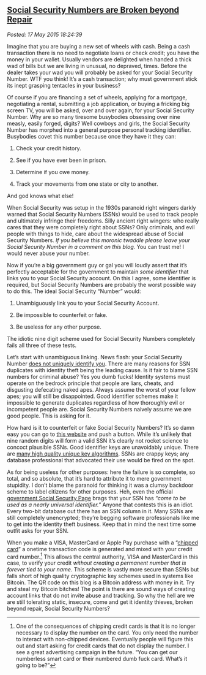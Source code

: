 
[Social Security Numbers are Broken beyond Repair](https://bakerjd99.wordpress.com/2015/05/17/social-security-numbers-are-broken-beyond-repair/)
-----------------------------------------------------------------------------------------------------------------------

*Posted: 17 May 2015 18:24:39*

Imagine that you are buying a new set of wheels with cash. Being a cash
transaction there is no need to negotiate loans or check credit; you
have the money in your wallet. Usually vendors are delighted when handed
a thick wad of bills but we are living in unusual, no depraved, times.
Before the dealer takes your wad you will probably be asked for your
Social Security Number. WTF you think! It’s a cash transaction; why must
government stick its inept grasping tentacles in your business?

Of course if you are financing a set of wheels, applying for a mortgage,
negotiating a rental, submitting a job application, or buying a fricking
big screen TV, you will be asked, over and over again, for your Social
Security Number. Why are so many tiresome busybodies obsessing over nine
measly, easily forged, digits? Well cowboys and girls, the Social
Security Number has morphed into a general purpose personal tracking
identifier. Busybodies covet this number because once they have it they
can:

1.  Check your credit history.

2.  See if you have ever been in prison.

3.  Determine if you owe money.

4.  Track your movements from one state or city to another.

And god knows what else!

When Social Security was setup in the 1930s paranoid right wingers
darkly warned that Social Security Numbers (SSNs) would be used to track
people and ultimately infringe their freedoms. Silly ancient right
wingers: who really cares that they were completely right about SSNs?
Only criminals, and evil people with things to hide, care about the
widespread abuse of Social Security Numbers. *If you believe this
moronic twaddle please leave your Social Security Number in a comment on
this blog.* You can trust me! I would never abuse your number.

Now if you’re a big government guy or gal you will loudly assert that
it’s perfectly acceptable for the government to maintain *some
identifier* that links you to your Social Security account. On this I
agree, some identifier is required, but Social Security Numbers are
probably the worst possible way to do this. The ideal Social Security
“Number” would:

1.  Unambiguously link you to your Social Security Account.

2.  Be impossible to counterfeit or fake.

3.  Be useless for any other purpose.

The idiotic nine digit scheme used for Social Security Numbers
completely fails all three of these tests.

Let’s start with unambiguous linking. News flash: your Social Security
Number [does not uniquely identify
you](https://www.dailyfinance.com/2010/08/12/your-social-security-number-may-not-be-unique-to-you/).
There are many reasons for SSN duplicates with identity theft being the
leading cause. Is it fair to blame SSN numbers for criminal abuse? Yes
you dumb fucks! Identity systems must operate on the bedrock principle
that people are liars, cheats, and disgusting defecating naked apes.
Always assume the worst of your fellow apes; you will still be
disappointed. Good identifier schemes make it impossible to generate
duplicates regardless of how thoroughly evil or incompetent people are.
Social Security Numbers naively assume we are good people. This is
asking for it.

How hard is it to counterfeit or fake Social Security Numbers? It’s so
damn easy you can go to [this
website](https://fakena.me/fake-social-security-number/) and push a
button. While it’s unlikely that nine random digits will form a valid
SSN it’s clearly not rocket science to concoct plausible SSNs. Good
identifier keys are unavoidably unique. There are [many high quality
unique key
algorithms](https://en.wikipedia.org/wiki/Globally_unique_identifier).
SSNs are crappy keys; any database professional that advocated their use
would be fired on the spot.

As for being useless for other purposes: here the failure is so
complete, so total, and so absolute, that it’s hard to attribute it to
mere government stupidity. I don’t blame the paranoid for thinking it
was a clumsy backdoor scheme to label citizens for other purposes. Heh,
even the official [government Social Security
Page](https://www.ssa.gov/policy/docs/ssb/v69n2/v69n2p55.html) brags that
your SSN has *“come to be used as a nearly universal identifier.”*
Anyone that contests this is an idiot. Every two-bit database out there
has an SSN column in it. Many SSNs are still completely unencrypted;
they’re begging software professionals like me to get into the identity
theft business. Keep that in mind the next time some outfit asks for
your SSN.

When you make a VISA, MasterCard or Apple Pay purchase with a “[chipped
card](https://www.creditcards.com/credit-card-news/emv-faq-chip-cards-answers-1264.php)”
a onetime transaction code is generated and mixed with your credit card
number.[^5047a] This allows the central authority, VISA and MasterCard in
this case, to verify your credit *without creating a permanent number
that is forever tied to your name.* This scheme is vastly more secure
than SSNs but falls short of high quality cryptographic key schemes used
in systems like Bitcoin. The QR code on this blog is a Bitcoin address
with money in it. Try and steal my Bitcoin bitches! The point is there
are sound ways of creating account links that do not invite abuse and
tracking. So why the hell are we are still tolerating static, insecure,
come and get it identity thieves, broken beyond repair, Social Security
Numbers?

[^5047a]: One of the consequences of chipping credit cards is that it is no
    longer necessary to display the number on the card. You only need
    the number to interact with non-chipped devices. Eventually people
    will figure this out and start asking for credit cards that do not
    display the number. I see a great advertising campaign in the
    future. “You can get our numberless smart card or their numbered
    dumb fuck card. What’s it going to be?”
